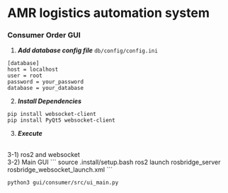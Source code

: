 # AMR logistics automation system



### Consumer Order GUI
1. ***Add database config file***
    ```db/config/config.ini```
```
[database] 
host = localhost
user = root
password = your_password
database = your_database
```

2. ***Install Dependencies***
```
pip install websocket-client
pip install PyQt5 websocket-client
```
3. ***Execute***
<br>
3-1) ros2 and websocket <br>
3-2) Main GUI
```
source .install/setup.bash
ros2 launch rosbridge_server rosbridge_websocket_launch.xml
```

```
python3 gui/consumer/src/ui_main.py
```


